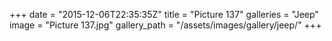 +++
date = "2015-12-06T22:35:35Z"
title = "Picture 137"
galleries = "Jeep"
image = "Picture 137.jpg"
gallery_path = "/assets/images/gallery/jeep/"
+++
